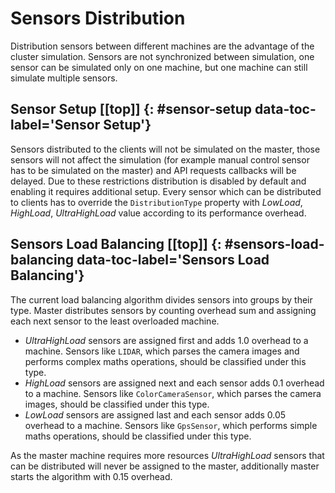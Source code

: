 # Sensors Distribution [](#top)
Distribution sensors between different machines are the advantage of the cluster simulation. Sensors are not synchronized between simulation, one sensor can be simulated only on one machine, but one machine can still simulate multiple sensors. 

## Sensor Setup [[top]] {: #sensor-setup data-toc-label='Sensor Setup'}
Sensors distributed to the clients will not be simulated on the master, those sensors will not affect the simulation (for example manual control sensor has to be simulated on the master) and API requests callbacks will be delayed. Due to these restrictions distribution is disabled by default and enabling it requires additional setup. Every sensor which can be distributed to clients has to override the `DistributionType` property with *LowLoad*, *HighLoad*, *UltraHighLoad* value according to its performance overhead.

## Sensors Load Balancing [[top]] {: #sensors-load-balancing data-toc-label='Sensors Load Balancing'}
The current load balancing algorithm divides sensors into groups by their type. Master distributes sensors by counting overhead sum and assigning each next sensor to the least overloaded machine.

* *UltraHighLoad* sensors are assigned first and adds 1.0 overhead to a machine. Sensors like `LIDAR`, which parses the camera images and performs complex maths operations, should be classified under this type.
* *HighLoad* sensors are assigned next and each sensor adds 0.1 overhead to a machine. Sensors like `ColorCameraSensor`, which parses the camera images, should be classified under this type.
* *LowLoad* sensors are assigned last and each sensor adds 0.05 overhead to a machine. Sensors like `GpsSensor`, which performs simple maths operations, should be classified under this type.

As the master machine requires more resources *UltraHighLoad* sensors that can be distributed will never be assigned to the master, additionally master starts the algorithm with 0.15 overhead.